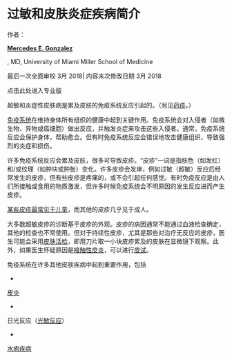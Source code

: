 # 过敏和皮肤炎症疾病简介

作者： 

**[Mercedes E. Gonzalez](https://www.msdmanuals.com/zh/home/authors/gonzalez-mercedes)**

, MD, University of Miami Miller School of Medicine

最后一次全面审校 3月 2018| 内容末次修改日期 3月 2018



点击此处进入专业版



超敏和炎症性皮肤病是累及皮肤的免疫系统反应引起的。（另见[药疹](https://www.msdmanuals.com/zh/home/skin-disorders/hypersensitivity-and-inflammatory-skin-disorders/drug-rashes)。）



[免疫系统](https://www.msdmanuals.com/zh/home/immune-disorders/biology-of-the-immune-system/overview-of-the-immune-system)在维持身体所有组织的健康中起到关键作用。免疫系统会对入侵者（如微生物、异物或癌细胞）做出反应，并触发炎症来攻击这些入侵者。通常，免疫系统反应会保护身体，帮助愈合。但有时免疫系统反应会错误地攻击健康组织，导致强烈的炎症和损伤。



许多免疫系统反应会累及皮肤，很多可导致皮疹。“皮疹”一词是指肤色（如发红）和/或纹理（如肿块或肿胀）变化。许多皮疹会发痒，例如过敏（超敏）反应后经常发生的皮疹，但有些皮疹是疼痛的，或不会引起任何感觉。有时免疫反应是由人们所接触或食用的物质激发，但许多时候免疫系统会不明原因的发生反应进而产生皮疹。



[某些皮疹最常见于儿童](https://www.msdmanuals.com/zh/home/children-s-health-issues/symptoms-in-infants-and-children/rashes-in-children)，而其他的皮疹几乎见于成人。



大多数超敏皮疹的诊断基于皮疹的外观。皮疹的病因通常不能通过血液检查确定，其他的检查也不常使用。但对于持续性皮疹，尤其是那些对治疗无反应的皮疹，医生可能会采用[皮肤活检](https://www.msdmanuals.com/zh/home/skin-disorders/biology-of-the-skin/diagnosis-of-skin-disorders#v11719311_zh)，即用刀片取一小块皮疹累及的皮肤在显微镜下观察。此外，如果医生怀疑原因是[接触性皮炎](https://www.msdmanuals.com/zh/home/skin-disorders/itching-and-dermatitis/contact-dermatitis)，可以进行[皮试](https://www.msdmanuals.com/zh/home/skin-disorders/biology-of-the-skin/diagnosis-of-skin-disorders#v790714_zh)。



免疫系统在许多其他皮肤疾病中起到重要作用，包括

- 

  [皮炎](https://www.msdmanuals.com/zh/home/skin-disorders/itching-and-dermatitis/overview-of-dermatitis)

- 

  日光反应（[光敏反应](https://www.msdmanuals.com/zh/home/skin-disorders/sunlight-and-skin-damage/photosensitivity-reactions)）

- 

  [水疱疾病](https://www.msdmanuals.com/zh/home/skin-disorders/blistering-diseases/overview-of-blistering-disorders)